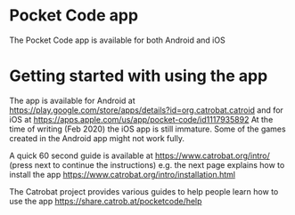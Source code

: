 # Pocket Code app
The Pocket Code app is available for both Android and iOS

# Getting started with using the app
The app is available for Android at https://play.google.com/store/apps/details?id=org.catrobat.catroid and for iOS at https://apps.apple.com/us/app/pocket-code/id1117935892 At the time of writing (Feb 2020) the iOS app is still immature. Some of the games created in the Android app might not work fully.

A quick 60 second guide is available at https://www.catrobat.org/intro/ (press next to continue the instructions) e.g. the next page explains how to install the app https://www.catrobat.org/intro/installation.html

The Catrobat project provides various guides to help people learn how to use the app https://share.catrob.at/pocketcode/help
